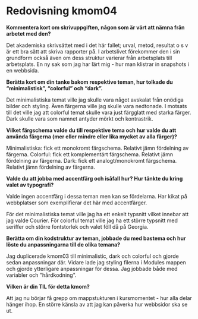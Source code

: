 ---
---
Redovisning kmom04
=========================

**Kommentera kort om skrivuppgiften, någon som är värt att nämna från arbetet med den?**

Det akademiska skrivsättet med i det här fallet; urval, metod, resultat o s v är
ett bra sätt att skriva rapporter på. I arbetslivet förekommer den i sin grundform också även om dess struktur varierar från arbetsplats till arbetsplats.
En ny sak som jag har lärt mig - hur man klistrar in snapshots i en webbsida.

**Berätta kort om din tanke bakom respektive teman, hur tolkade du “minimalistisk”, “colorful” och “dark”.**

Det minimalistiska temat ville jag skulle vara något avskalat från onödiga bilder och styling. Även färgerna ville jag skulle vara nedtonade. I motsats till det ville jag att colorful temat skulle vara just färgglatt med starka färger. Dark skulle vara som namnet antyder mörkt och kontrastrik.


**Vilket färgschema valde du till respektive tema och hur valde du att använda färgerna (mer eller mindre eller lika mycket av alla färger)?**

Minimalistiska: fick ett monokromt färgschema. Relativt jämn fördelning av färgerna.
Colorful: fick ett komplementärt färgschema. Relativt jämn fördelning av färgerna.
Dark: fick ett analogt/monokromt färgschema. Relativt jämn fördelning av färgerna.

**Valde du att jobba med accentfärg och isåfall hur?
Hur tänkte du kring valet av typografi?**

Valde ingen accentfärg i dessa teman men kan se fördelarna. Har kikat på webbplatser som exemplifierar det här med accentfärger.

För det minimalistiska temat ville jag ha ett enkelt typsnitt vilket innebar att jag valde Courier. För colorful temat ville jag ha ett större typsnitt med seriffer och större fontstorlek och valet föll då på Georgia.


**Berätta om din kodstruktur av teman, jobbade du med bastema och hur löste du anpassningarna till de olika temana?**

Jag duplicerade kmom03 till minimalistic, dark och colorful och gjorde sedan anpassningar där. Vidare lade jag styling filerna i Modules mappen och gjorde ytterligare anpassningar för dessa. Jag jobbade både med variabler och "hårdkodning".   


**Vilken är din TIL för detta kmom?**

Att jag nu börjar få grepp om mappstukturen i kursmomentet - hur alla delar hänger ihop. En större känsla av att jag kan påverka hur webbsidor ska se ut.
